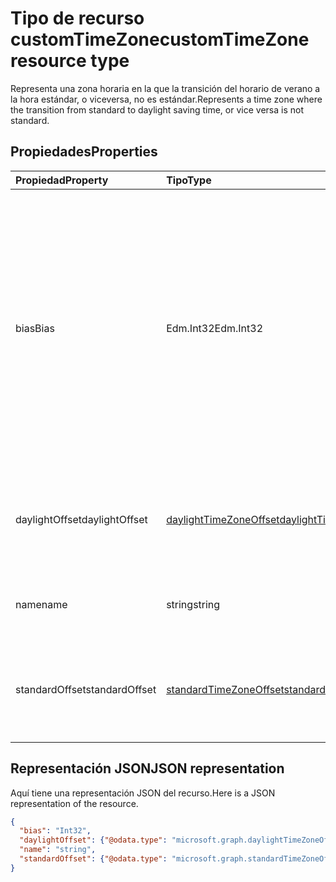 # <a name="customtimezone-resource-type"></a><span data-ttu-id="1f511-101">Tipo de recurso customTimeZone</span><span class="sxs-lookup"><span data-stu-id="1f511-101">customTimeZone resource type</span></span>

<span data-ttu-id="1f511-102">Representa una zona horaria en la que la transición del horario de verano a la hora estándar, o viceversa, no es estándar.</span><span class="sxs-lookup"><span data-stu-id="1f511-102">Represents a time zone where the transition from standard to daylight saving time, or vice versa is not standard.</span></span>


## <a name="properties"></a><span data-ttu-id="1f511-103">Propiedades</span><span class="sxs-lookup"><span data-stu-id="1f511-103">Properties</span></span>
| <span data-ttu-id="1f511-104">Propiedad</span><span class="sxs-lookup"><span data-stu-id="1f511-104">Property</span></span>     | <span data-ttu-id="1f511-105">Tipo</span><span class="sxs-lookup"><span data-stu-id="1f511-105">Type</span></span>   |<span data-ttu-id="1f511-106">Descripción</span><span class="sxs-lookup"><span data-stu-id="1f511-106">Description</span></span>|
|:---------------|:--------|:----------|
| <span data-ttu-id="1f511-107">bias</span><span class="sxs-lookup"><span data-stu-id="1f511-107">Bias</span></span> | <span data-ttu-id="1f511-108">Edm.Int32</span><span class="sxs-lookup"><span data-stu-id="1f511-108">Edm.Int32</span></span> | <span data-ttu-id="1f511-109">Diferencia horaria de la zona horaria con respecto a la hora universal coordinada (UTC).</span><span class="sxs-lookup"><span data-stu-id="1f511-109">The time offset of the time zone from Coordinated Universal Time (UTC).</span></span> <span data-ttu-id="1f511-110">Este valor está en minutos.</span><span class="sxs-lookup"><span data-stu-id="1f511-110">This value is in points.</span></span> <span data-ttu-id="1f511-111">Las zonas horarias que son anteriores a UTC tienen una diferencia positiva; las zonas horarias que son posteriores a UTC tienen una diferencia negativa.</span><span class="sxs-lookup"><span data-stu-id="1f511-111">Time zones that are ahead of UTC have a positive offset; time zones that are behind UTC have a negative offset.</span></span>|
| <span data-ttu-id="1f511-112">daylightOffset</span><span class="sxs-lookup"><span data-stu-id="1f511-112">daylightOffset</span></span> | [<span data-ttu-id="1f511-113">daylightTimeZoneOffset</span><span class="sxs-lookup"><span data-stu-id="1f511-113">daylightTimeZoneOffset</span></span>](daylighttimezoneoffset.md) | <span data-ttu-id="1f511-114">Especifica cuándo la zona horaria cambia de la hora estándar al horario de verano.</span><span class="sxs-lookup"><span data-stu-id="1f511-114">Specifies when the time zone switches from standard time to daylight saving time.</span></span> |
| <span data-ttu-id="1f511-115">name</span><span class="sxs-lookup"><span data-stu-id="1f511-115">name</span></span> | <span data-ttu-id="1f511-116">string</span><span class="sxs-lookup"><span data-stu-id="1f511-116">string</span></span> | <span data-ttu-id="1f511-117">Nombre de la zona horaria personalizada.</span><span class="sxs-lookup"><span data-stu-id="1f511-117">The name of the custom time zone.</span></span> |
| <span data-ttu-id="1f511-118">standardOffset</span><span class="sxs-lookup"><span data-stu-id="1f511-118">standardOffset</span></span> | [<span data-ttu-id="1f511-119">standardTimeZoneOffset</span><span class="sxs-lookup"><span data-stu-id="1f511-119">standardTimeZoneOffset</span></span>](standardtimezoneoffset.md) | <span data-ttu-id="1f511-120">Especifica cuándo la zona horaria cambia del horario de verano a la hora estándar.</span><span class="sxs-lookup"><span data-stu-id="1f511-120">Specifies when the time zone switches from daylight saving time to standard time.</span></span> |


## <a name="json-representation"></a><span data-ttu-id="1f511-121">Representación JSON</span><span class="sxs-lookup"><span data-stu-id="1f511-121">JSON representation</span></span>

<span data-ttu-id="1f511-122">Aquí tiene una representación JSON del recurso.</span><span class="sxs-lookup"><span data-stu-id="1f511-122">Here is a JSON representation of the resource.</span></span>

<!-- {
  "blockType": "resource",
  "optionalProperties": [

  ],
  "@odata.type": "microsoft.graph.customTimeZone"
}-->

```json
{
  "bias": "Int32",
  "daylightOffset": {"@odata.type": "microsoft.graph.daylightTimeZoneOffset"},
  "name": "string",
  "standardOffset": {"@odata.type": "microsoft.graph.standardTimeZoneOffset"}
}

```

<!-- uuid: 8fcb5dbc-d5aa-4681-8e31-b001d5168d79
2015-10-25 14:57:30 UTC -->
<!-- {
  "type": "#page.annotation",
  "description": "customTimeZone resource",
  "keywords": "",
  "section": "documentation",
  "tocPath": ""
}-->